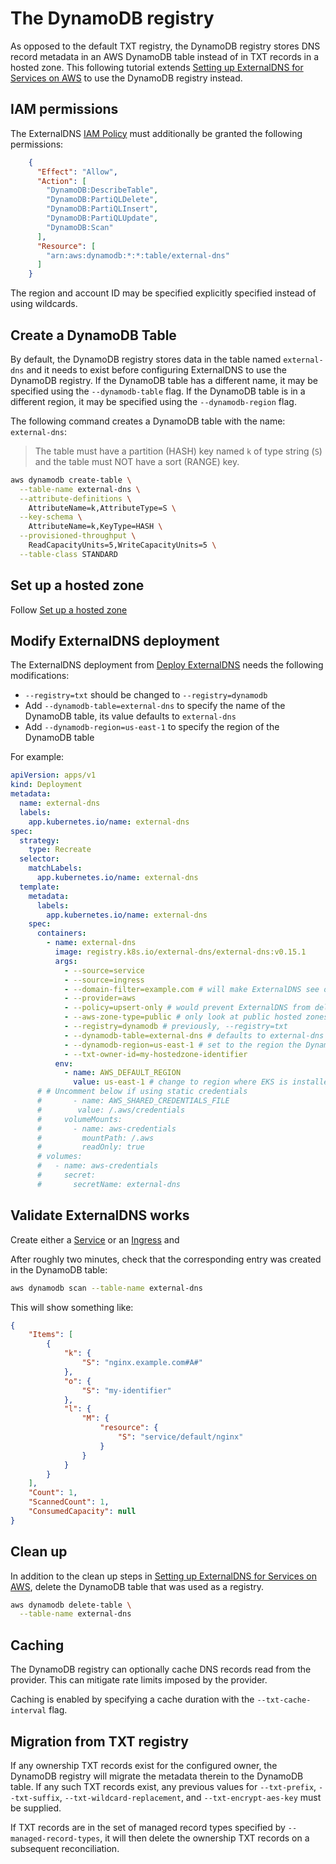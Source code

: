 # The DynamoDB registry

As opposed to the default TXT registry, the DynamoDB registry stores DNS record metadata in an AWS DynamoDB table instead of in TXT records in a hosted zone.
This following tutorial extends [Setting up ExternalDNS for Services on AWS](../tutorials/aws.md) to use the DynamoDB registry instead.

## IAM permissions

The ExternalDNS [IAM Policy](../tutorials/aws.md#iam-policy) must additionally be granted the following permissions:

```json
    {
      "Effect": "Allow",
      "Action": [
        "DynamoDB:DescribeTable",
        "DynamoDB:PartiQLDelete",
        "DynamoDB:PartiQLInsert",
        "DynamoDB:PartiQLUpdate",
        "DynamoDB:Scan"
      ],
      "Resource": [
        "arn:aws:dynamodb:*:*:table/external-dns"
      ]
    }
```

The region and account ID may be specified explicitly specified instead of using wildcards.

## Create a DynamoDB Table

By default, the DynamoDB registry stores data in the table named `external-dns` and it needs to exist before configuring ExternalDNS to use the DynamoDB registry.
If the DynamoDB table has a different name, it may be specified using the `--dynamodb-table` flag.
If the DynamoDB table is in a different region, it may be specified using the `--dynamodb-region` flag.

The following command creates a DynamoDB table with the name: `external-dns`:

> The table must have a partition (HASH) key named `k` of type string (`S`) and the table must NOT have a sort (RANGE) key.

```bash
aws dynamodb create-table \
  --table-name external-dns \
  --attribute-definitions \
    AttributeName=k,AttributeType=S \
  --key-schema \
    AttributeName=k,KeyType=HASH \
  --provisioned-throughput \
    ReadCapacityUnits=5,WriteCapacityUnits=5 \
  --table-class STANDARD
```

## Set up a hosted zone

Follow [Set up a hosted zone](../tutorials/aws.md#set-up-a-hosted-zone)

## Modify ExternalDNS deployment

The ExternalDNS deployment from [Deploy ExternalDNS](../tutorials/aws.md#deploy-externaldns) needs the following modifications:

* `--registry=txt` should be changed to `--registry=dynamodb`
* Add `--dynamodb-table=external-dns` to specify the name of the DynamoDB table, its value defaults to `external-dns`
* Add `--dynamodb-region=us-east-1` to specify the region of the DynamoDB table

For example:

```yaml
apiVersion: apps/v1
kind: Deployment
metadata:
  name: external-dns
  labels:
    app.kubernetes.io/name: external-dns
spec:
  strategy:
    type: Recreate
  selector:
    matchLabels:
      app.kubernetes.io/name: external-dns
  template:
    metadata:
      labels:
        app.kubernetes.io/name: external-dns
    spec:
      containers:
        - name: external-dns
          image: registry.k8s.io/external-dns/external-dns:v0.15.1
          args:
            - --source=service
            - --source=ingress
            - --domain-filter=example.com # will make ExternalDNS see only the hosted zones matching provided domain, omit to process all available hosted zones
            - --provider=aws
            - --policy=upsert-only # would prevent ExternalDNS from deleting any records, omit to enable full synchronization
            - --aws-zone-type=public # only look at public hosted zones (valid values are public, private or no value for both)
            - --registry=dynamodb # previously, --registry=txt
            - --dynamodb-table=external-dns # defaults to external-dns
            - --dynamodb-region=us-east-1 # set to the region the DynamoDB table in
            - --txt-owner-id=my-hostedzone-identifier
          env:
            - name: AWS_DEFAULT_REGION
              value: us-east-1 # change to region where EKS is installed
      # # Uncomment below if using static credentials
      #       - name: AWS_SHARED_CREDENTIALS_FILE
      #        value: /.aws/credentials
      #     volumeMounts:
      #       - name: aws-credentials
      #         mountPath: /.aws
      #         readOnly: true
      # volumes:
      #   - name: aws-credentials
      #     secret:
      #       secretName: external-dns
```

## Validate ExternalDNS works

Create either a [Service](../tutorials/aws.md#verify-externaldns-works-service-example) or an [Ingress](../tutorials/aws.md#verify-externaldns-works-ingress-example) and

After roughly two minutes, check that the corresponding entry was created in the DynamoDB table:

```bash
aws dynamodb scan --table-name external-dns
```

This will show something like:

```json
{
    "Items": [
        {
            "k": {
                "S": "nginx.example.com#A#"
            },
            "o": {
                "S": "my-identifier"
            },
            "l": {
                "M": {
                    "resource": {
                        "S": "service/default/nginx"
                    }
                }
            }
        }
    ],
    "Count": 1,
    "ScannedCount": 1,
    "ConsumedCapacity": null
}
```

## Clean up

In addition to the clean up steps in [Setting up ExternalDNS for Services on AWS](../tutorials/aws.md#clean-up), delete the DynamoDB table that was used as a registry.

```bash
aws dynamodb delete-table \
  --table-name external-dns
```

## Caching

The DynamoDB registry can optionally cache DNS records read from the provider. This can mitigate rate limits imposed by the provider.

Caching is enabled by specifying a cache duration with the `--txt-cache-interval` flag.

## Migration from TXT registry

If any ownership TXT records exist for the configured owner, the DynamoDB registry will migrate
the metadata therein to the DynamoDB table. If any such TXT records exist, any previous values for
`--txt-prefix`, `--txt-suffix`, `--txt-wildcard-replacement`, and `--txt-encrypt-aes-key`
must be supplied.

If TXT records are in the set of managed record types specified by `--managed-record-types`,
it will then delete the ownership TXT records on a subsequent reconciliation.
